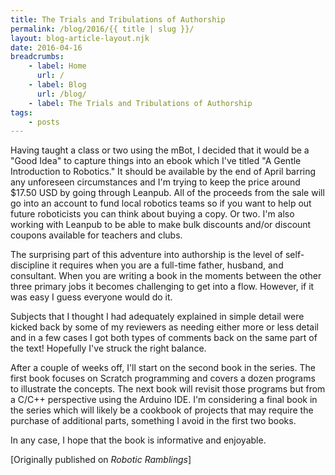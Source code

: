 ```yaml
---
title: The Trials and Tribulations of Authorship
permalink: /blog/2016/{{ title | slug }}/
layout: blog-article-layout.njk
date: 2016-04-16
breadcrumbs:
    - label: Home
      url: /
    - label: Blog
      url: /blog/
    - label: The Trials and Tribulations of Authorship
tags:
    - posts
---
```


Having taught a class or two using the mBot, I decided that it would be a "Good Idea" to capture things into an ebook which I've titled "A Gentle Introduction to Robotics." It should be available by the end of April barring any unforeseen circumstances and I'm trying to keep the price around $17.50 USD by going through Leanpub. All of the proceeds from the sale will go into an account to fund local robotics teams so if you want to help out future roboticists you can think about buying a copy. Or two. I'm also working with Leanpub to be able to make bulk discounts and/or discount coupons available for teachers and clubs.

The surprising part of this adventure into authorship is the level of self-discipline it requires when you are a full-time father, husband, and consultant. When you are writing a book in the moments between the other three primary jobs it becomes challenging to get into a flow. However, if it was easy I guess everyone would do it.

Subjects that I thought I had adequately explained in simple detail were kicked back by some of my reviewers as needing either more or less detail and in a few cases I got both types of comments back on the same part of the text! Hopefully I've struck the right balance.

After a couple of weeks off, I'll start on the second book in the series. The first book focuses on Scratch programming and covers a dozen programs to illustrate the concepts. The next book will revisit those programs but from a C/C++ perspective using the Arduino IDE. I'm considering a final book in the series which will likely be a cookbook of projects that may require the purchase of additional parts, something I avoid in the first two books.

In any case, I hope that the book is informative and enjoyable.

<div class="center-text">

[Originally published on _Robotic Ramblings_]

</div>